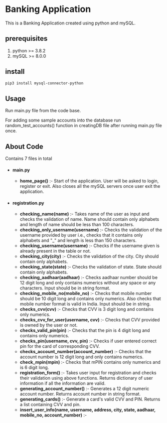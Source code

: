 # Banking Application
 

This is a Banking Application created using python and mySQL.

## prerequisites
1. python >= 3.8.2
2. mySQL >= 8.0.0

## install
```bash
pip3 install mysql-connector-python
```

## Usage
Run main.py file from the code base.

For adding some sample accounts into the database run random_test_accounts() function in creatingDB file after running main.py file once. 

## About Code

Contains 7 files in total

- #### main.py
    
  - **home_page()** :- Start of the application. User will be asked to login, register or exit.
                           Also closes all the mySQL servers once user exit the application.
  
- #### registration.py
     - **checking_name(name)** :- Takes name of the user as input and checks the validation of name. Name should contain only alphabets and length of name should be less than 100 characters.
     - **checking_only_username(username)** :- Checks the validation of the username provided by user i.e., checks that it contains only alphabets and "_" and length is less than 150 characters.
     - **checking_username(username)** :- Checks if the username given is already present in the table or not.
     - **checking_city(city)** :- Checks the validation of the city. City should contain only alphabets.
     - **checking_state(state)** :- Checks the validation of state. State should contain only alphabets.
     - **checking_aadhaar(aadhaar)** :- Checks aadhaar number should be 12 digit long and only contains numerics without any space or any characters. Input should be in string format.
     - **checking_mobile_no(mobile_no)** :- Checks that mobile number should be 10 digit long and contains only numerics. Also checks that mobile number format is valid in India. Input should be in string.
     - **checks_cvv(cvv)** :- Checks that CVV is 3 digit long and contains only numerics.
     - **checks_cvv_for_user(username, cvv)** :- Checks that CVV provided is owned by the user or not.
     - **checks_valid_pin(pin)** :- Checks that the pin is 4 digit long and contains only numerics.
     - **checks_pin(username, cvv, pin)** :-  Checks if user entered correct pin for the card of corresponding CVV.
     - **checks_account_number(account_number)** :- Checks that the account number is 12 digit long and only contains numerics.
     - **check_mpin(mpin)** :- Checks that mPIN contains only numerics and is 6 digit long.
     - **registration_form()** :- Takes user input for registration and checks their validation using above functions. Returns dictionary of user information if all the information are valid.
     - **generating_account_number()** :- Generates a 12 digit numeric account number. Returns account number in string format.
     - **generating_cards()** :- Generate a card's valid CVV and PIN. Returns a list containing CVV and pin.
     - **insert_user_info(name, username, address, city, state, aadhaar, mobile_no, account_number)** :- 
    
    